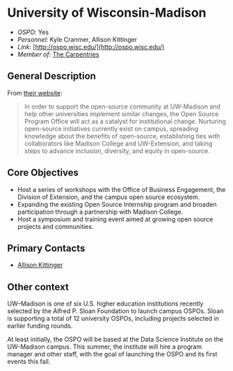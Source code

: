 # University of Wisconsin-Madison

- *OSPO*: Yes
- *Personnel*: Kyle Cranmer, Allison Kittinger
- *Link*: [http://ospo.wisc.edu/](http://ospo.wisc.edu/)
- *Member of*: [The Carpentries](https://carpentries.org/members/)

## General Description

From [their website](http://ospo.wisc.edu/):

> In order to support the open-source community at UW-Madison and help other universities implement similar changes, the Open Source Program Office will act as a catalyst for institutional change. Nurturing open-source initiatives currently exist on campus, spreading knowledge about the benefits of open-source, establishing ties with collaborators like Madison College and UW-Extension, and taking steps to advance inclusion, diversity, and equity in open-source.

## Core Objectives

- Host a series of workshops with the Office of Business Engagement, the Division of Extension, and the campus open source ecosystem.
- Expanding the existing Open Source Internship program and broaden participation through a partnership with Madison College.
- Host a symposium and training event aimed at growing open source projects and communities.

## Primary Contacts

- [Allison Kittinger](mailto:allison.kittinger@wisc.edu)

## Other context

UW–Madison is one of six U.S. higher education institutions recently selected by the Alfred P. Sloan Foundation to launch campus OSPOs. Sloan is supporting a total of 12 university OSPOs, including projects selected in earlier funding rounds.

At least initially, the OSPO will be based at the Data Science Institute on the UW-Madison campus. This summer, the institute will hire a program manager and other staff, with the goal of launching the OSPO and its first events this fall.
